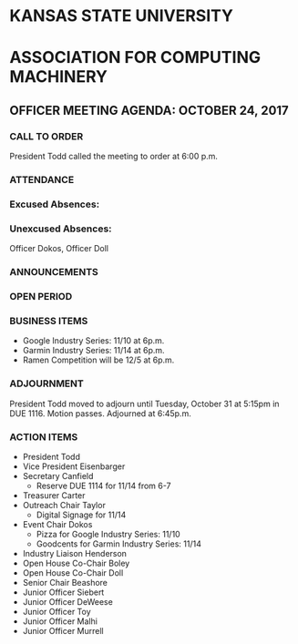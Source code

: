# KANSAS STATE UNIVERSITY
# ASSOCIATION FOR COMPUTING MACHINERY
## OFFICER MEETING AGENDA: OCTOBER 24, 2017

### CALL TO ORDER
President Todd called the meeting to order at 6:00 p.m.
### ATTENDANCE
### Excused Absences:

### Unexcused Absences:
Officer Dokos, Officer Doll
### ANNOUNCEMENTS

### OPEN PERIOD
### BUSINESS ITEMS
* Google Industry Series: 11/10 at 6p.m.
* Garmin Industry Series: 11/14 at 6p.m.
* Ramen Competition will be 12/5 at 6p.m.
### ADJOURNMENT
President Todd moved to adjourn until Tuesday, October 31 at 5:15pm in DUE 1116. Motion passes. Adjourned at 6:45p.m.
### ACTION ITEMS
* President Todd
* Vice President Eisenbarger
* Secretary Canfield
	* Reserve DUE 1114 for 11/14 from 6-7
* Treasurer Carter
* Outreach Chair Taylor
	* Digital Signage for 11/14
* Event Chair Dokos
	* Pizza for Google Industry Series: 11/10
	* Goodcents for Garmin Industry Series: 11/14
* Industry Liaison Henderson
* Open House Co-Chair Boley
* Open House Co-Chair Doll
* Senior Chair Beashore
* Junior Officer Siebert
* Junior Officer DeWeese
* Junior Officer Toy
* Junior Officer Malhi
* Junior Officer Murrell
